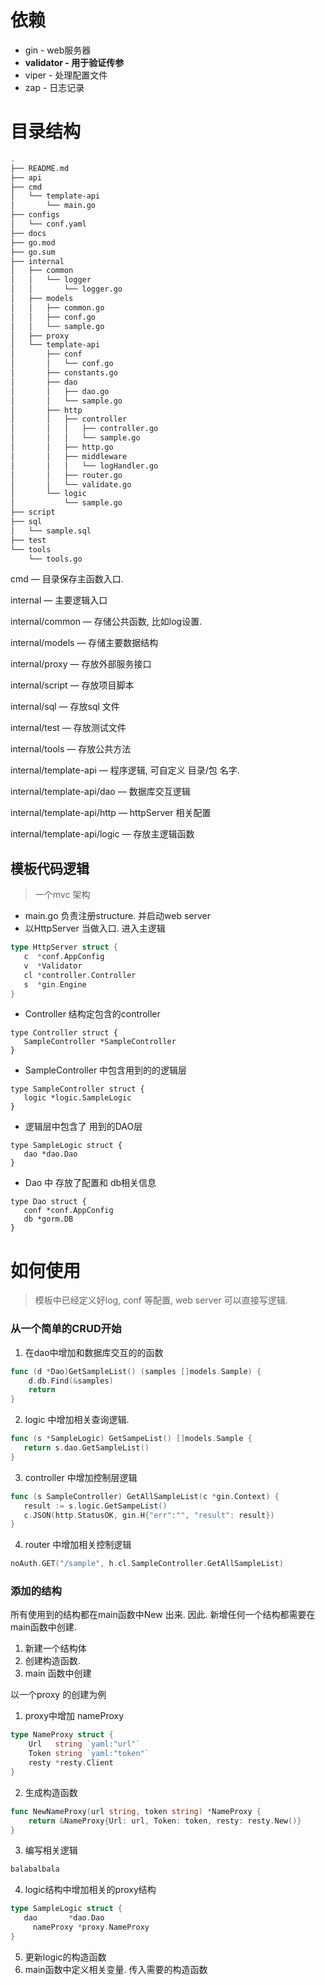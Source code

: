 # 依赖

- gin - web服务器
- **validator - 用于验证传参**
- viper - 处理配置文件
- zap - 日志记录

# 目录结构

```bash
.
├── README.md
├── api
├── cmd
│   └── template-api
│       └── main.go
├── configs
│   └── conf.yaml
├── docs
├── go.mod
├── go.sum
├── internal
│   ├── common
│   │   └── logger
│   │       └── logger.go
│   ├── models
│   │   ├── common.go
│   │   ├── conf.go
│   │   └── sample.go
│   ├── proxy
│   └── template-api
│       ├── conf
│       │   └── conf.go
│       ├── constants.go
│       ├── dao
│       │   ├── dao.go
│       │   └── sample.go
│       ├── http
│       │   ├── controller
│       │   │   ├── controller.go
│       │   │   └── sample.go
│       │   ├── http.go
│       │   ├── middleware
│       │   │   └── logHandler.go
│       │   ├── router.go
│       │   └── validate.go
│       └── logic
│           └── sample.go
├── script
├── sql
│   └── sample.sql
├── test
└── tools
    └── tools.go
```

cmd — 目录保存主函数入口.

internal — 主要逻辑入口

internal/common — 存储公共函数, 比如log设置.

internal/models — 存储主要数据结构

internal/proxy — 存放外部服务接口

internal/script — 存放项目脚本

internal/sql — 存放sql 文件

internal/test — 存放测试文件

internal/tools — 存放公共方法

internal/template-api — 程序逻辑, 可自定义 目录/包 名字.

internal/template-api/dao — 数据库交互逻辑

internal/template-api/http — httpServer 相关配置

internal/template-api/logic — 存放主逻辑函数

## 模板代码逻辑

> 一个mvc 架构
>
- main.go 负责注册structure. 并启动web server
- 以HttpServer 当做入口. 进入主逻辑

```go
type HttpServer struct {
   c  *conf.AppConfig
   v  *Validator
   cl *controller.Controller
   s  *gin.Engine
}
```

- Controller 结构定包含的controller

```
type Controller struct {
   SampleController *SampleController
}
```

- SampleController 中包含用到的的逻辑层

```
type SampleController struct {
   logic *logic.SampleLogic
}
```

- 逻辑层中包含了 用到的DAO层

```
type SampleLogic struct {
   dao *dao.Dao
}
```

- Dao 中 存放了配置和 db相关信息

```
type Dao struct {
   conf *conf.AppConfig
   db *gorm.DB
}
```

# 如何使用

> 模板中已经定义好log, conf 等配置, web server 可以直接写逻辑.
>

### 从一个简单的CRUD开始

1. 在dao中增加和数据库交互的的函数

```go
func (d *Dao)GetSampleList() (samples []models.Sample) {
	d.db.Find(&samples)
	return
}
```

2. logic 中增加相关查询逻辑.

```go
func (s *SampleLogic) GetSampeList() []models.Sample {
   return s.dao.GetSampleList()
}
```

3. controller 中增加控制层逻辑

```go
func (s SampleController) GetAllSampleList(c *gin.Context) {
   result := s.logic.GetSampeList()
   c.JSON(http.StatusOK, gin.H{"err":"", "result": result})
}
```

4. router 中增加相关控制逻辑

```go
noAuth.GET("/sample", h.cl.SampleController.GetAllSampleList)
```

### 添加的结构

所有使用到的结构都在main函数中New 出来. 因此. 新增任何一个结构都需要在main函数中创建.

1. 新建一个结构体
2. 创建构造函数.
3. main 函数中创建

以一个proxy 的创建为例

1. proxy中增加 nameProxy

```go
type NameProxy struct {
	Url   string `yaml:"url"`
	Token string `yaml:"token"`
	resty *resty.Client
}
```

2. 生成构造函数

```go
func NewNameProxy(url string, token string) *NameProxy {
	return &NameProxy{Url: url, Token: token, resty: resty.New()}
}
```

3. 编写相关逻辑

```go
balabalbala
```

4. logic结构中增加相关的proxy结构

```go
type SampleLogic struct {
   dao       *dao.Dao
	 nameProxy *proxy.NameProxy
}
```

5. 更新logic的构造函数
6. main函数中定义相关变量. 传入需要的构造函数